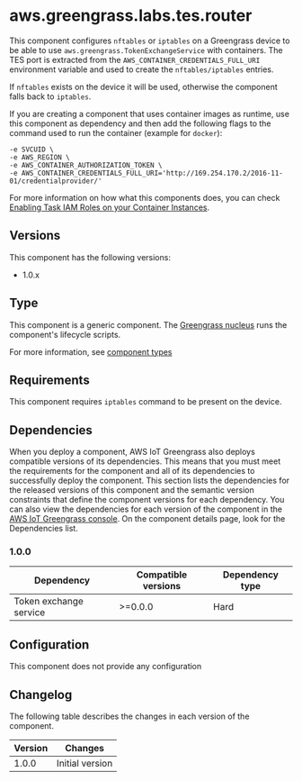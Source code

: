 # aws.greengrass.labs.tes.router

This component configures `nftables` or `iptables` on a Greengrass device to be able to use `aws.greengrass.TokenExchangeService` with containers. The TES port is extracted from the `AWS_CONTAINER_CREDENTIALS_FULL_URI` environment variable and used to create the `nftables/iptables` entries.

If `nftables` exists on the device it will be used, otherwise the component falls back to `iptables`.

If you are creating a component that uses container images as runtime, use this component as dependency and then add the following flags to the command used to run the container (example for `docker`):

```
-e SVCUID \
-e AWS_REGION \
-e AWS_CONTAINER_AUTHORIZATION_TOKEN \ 
-e AWS_CONTAINER_CREDENTIALS_FULL_URI='http://169.254.170.2/2016-11-01/credentialprovider/'
```

For more information on how what this components does, you can check [Enabling Task IAM Roles on your Container Instances](https://docs.aws.amazon.com/AmazonECS/latest/developerguide/task-iam-roles.html#enable_task_iam_roles).


## Versions
This component has the following versions:

* 1.0.x

## Type

This component is a generic component. The [Greengrass nucleus](https://docs.aws.amazon.com/greengrass/v2/developerguide/greengrass-nucleus-component.html) runs the component's lifecycle scripts.

For more information, see [component types](https://docs.aws.amazon.com/greengrass/v2/developerguide/manage-components.html#component-types)


## Requirements

This component requires `iptables` command to be present on the device. 

## Dependencies

When you deploy a component, AWS IoT Greengrass also deploys compatible versions of its dependencies. This means that you must meet the requirements for the component and all of its dependencies to successfully deploy the component. This section lists the dependencies for the released versions of this component and the semantic version constraints that define the component versions for each dependency. You can also view the dependencies for each version of the component in the [AWS IoT Greengrass console](https://console.aws.amazon.com/greengrass). On the component details page, look for the Dependencies list.

### 1.0.0

| Dependency | Compatible versions | Dependency type |
|---|---|---|
| Token exchange service | >=0.0.0 | Hard |

## Configuration

This component does not provide any configuration

## Changelog

The following table describes the changes in each version of the component.

| Version | Changes |
|---|---|
| 1.0.0 | Initial version |
